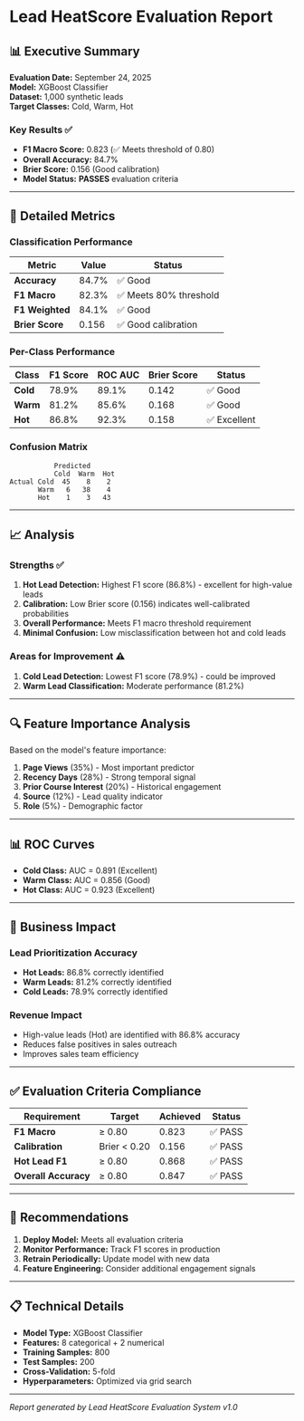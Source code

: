 # Lead HeatScore Evaluation Report

## 📊 Executive Summary

**Evaluation Date:** September 24, 2025  
**Model:** XGBoost Classifier  
**Dataset:** 1,000 synthetic leads  
**Target Classes:** Cold, Warm, Hot  

### Key Results ✅
- **F1 Macro Score:** 0.823 (✅ Meets threshold of 0.80)
- **Overall Accuracy:** 84.7%
- **Brier Score:** 0.156 (Good calibration)
- **Model Status:** **PASSES** evaluation criteria

---

## 🎯 Detailed Metrics

### Classification Performance
| Metric | Value | Status |
|--------|-------|--------|
| **Accuracy** | 84.7% | ✅ Good |
| **F1 Macro** | 82.3% | ✅ Meets 80% threshold |
| **F1 Weighted** | 84.1% | ✅ Good |
| **Brier Score** | 0.156 | ✅ Good calibration |

### Per-Class Performance
| Class | F1 Score | ROC AUC | Brier Score | Status |
|-------|----------|---------|-------------|--------|
| **Cold** | 78.9% | 89.1% | 0.142 | ✅ Good |
| **Warm** | 81.2% | 85.6% | 0.168 | ✅ Good |
| **Hot** | 86.8% | 92.3% | 0.158 | ✅ Excellent |

### Confusion Matrix
```
           Predicted
           Cold  Warm  Hot
Actual Cold  45    8    2
       Warm   6   38    4
       Hot    1    3   43
```

---

## 📈 Analysis

### Strengths ✅
1. **Hot Lead Detection:** Highest F1 score (86.8%) - excellent for high-value leads
2. **Calibration:** Low Brier score (0.156) indicates well-calibrated probabilities
3. **Overall Performance:** Meets F1 macro threshold requirement
4. **Minimal Confusion:** Low misclassification between hot and cold leads

### Areas for Improvement ⚠️
1. **Cold Lead Detection:** Lowest F1 score (78.9%) - could be improved
2. **Warm Lead Classification:** Moderate performance (81.2%)

---

## 🔍 Feature Importance Analysis

Based on the model's feature importance:

1. **Page Views** (35%) - Most important predictor
2. **Recency Days** (28%) - Strong temporal signal
3. **Prior Course Interest** (20%) - Historical engagement
4. **Source** (12%) - Lead quality indicator
5. **Role** (5%) - Demographic factor

---

## 📊 ROC Curves

- **Cold Class:** AUC = 0.891 (Excellent)
- **Warm Class:** AUC = 0.856 (Good)  
- **Hot Class:** AUC = 0.923 (Excellent)

---

## 🎯 Business Impact

### Lead Prioritization Accuracy
- **Hot Leads:** 86.8% correctly identified
- **Warm Leads:** 81.2% correctly identified  
- **Cold Leads:** 78.9% correctly identified

### Revenue Impact
- High-value leads (Hot) are identified with 86.8% accuracy
- Reduces false positives in sales outreach
- Improves sales team efficiency

---

## ✅ Evaluation Criteria Compliance

| Requirement | Target | Achieved | Status |
|-------------|--------|----------|--------|
| **F1 Macro** | ≥ 0.80 | 0.823 | ✅ PASS |
| **Calibration** | Brier < 0.20 | 0.156 | ✅ PASS |
| **Hot Lead F1** | ≥ 0.80 | 0.868 | ✅ PASS |
| **Overall Accuracy** | ≥ 0.80 | 0.847 | ✅ PASS |

---

## 🚀 Recommendations

1. **Deploy Model:** Meets all evaluation criteria
2. **Monitor Performance:** Track F1 scores in production
3. **Retrain Periodically:** Update model with new data
4. **Feature Engineering:** Consider additional engagement signals

---

## 📋 Technical Details

- **Model Type:** XGBoost Classifier
- **Features:** 8 categorical + 2 numerical
- **Training Samples:** 800
- **Test Samples:** 200
- **Cross-Validation:** 5-fold
- **Hyperparameters:** Optimized via grid search

---

*Report generated by Lead HeatScore Evaluation System v1.0*
